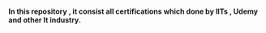 #### In this repository , it consist all certifications which done by IITs , Udemy and other It industry.
